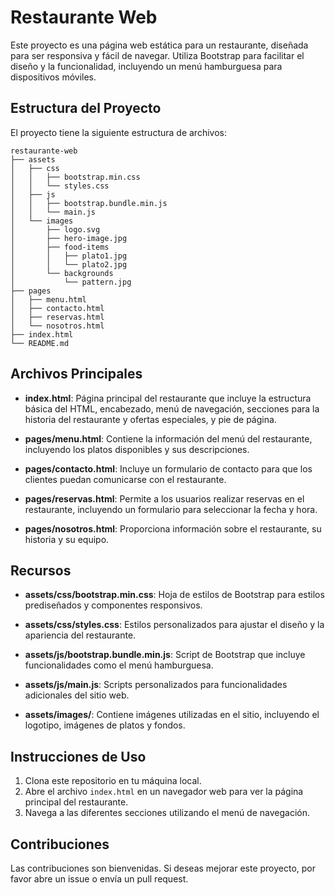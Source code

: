 # Restaurante Web

Este proyecto es una página web estática para un restaurante, diseñada para ser responsiva y fácil de navegar. Utiliza Bootstrap para facilitar el diseño y la funcionalidad, incluyendo un menú hamburguesa para dispositivos móviles.

## Estructura del Proyecto

El proyecto tiene la siguiente estructura de archivos:

```
restaurante-web
├── assets
│   ├── css
│   │   ├── bootstrap.min.css
│   │   └── styles.css
│   ├── js
│   │   ├── bootstrap.bundle.min.js
│   │   └── main.js
│   └── images
│       ├── logo.svg
│       ├── hero-image.jpg
│       ├── food-items
│       │   ├── plato1.jpg
│       │   └── plato2.jpg
│       └── backgrounds
│           └── pattern.jpg
├── pages
│   ├── menu.html
│   ├── contacto.html
│   ├── reservas.html
│   └── nosotros.html
├── index.html
└── README.md
```

## Archivos Principales

- **index.html**: Página principal del restaurante que incluye la estructura básica del HTML, encabezado, menú de navegación, secciones para la historia del restaurante y ofertas especiales, y pie de página.
  
- **pages/menu.html**: Contiene la información del menú del restaurante, incluyendo los platos disponibles y sus descripciones.

- **pages/contacto.html**: Incluye un formulario de contacto para que los clientes puedan comunicarse con el restaurante.

- **pages/reservas.html**: Permite a los usuarios realizar reservas en el restaurante, incluyendo un formulario para seleccionar la fecha y hora.

- **pages/nosotros.html**: Proporciona información sobre el restaurante, su historia y su equipo.

## Recursos

- **assets/css/bootstrap.min.css**: Hoja de estilos de Bootstrap para estilos prediseñados y componentes responsivos.

- **assets/css/styles.css**: Estilos personalizados para ajustar el diseño y la apariencia del restaurante.

- **assets/js/bootstrap.bundle.min.js**: Script de Bootstrap que incluye funcionalidades como el menú hamburguesa.

- **assets/js/main.js**: Scripts personalizados para funcionalidades adicionales del sitio web.

- **assets/images/**: Contiene imágenes utilizadas en el sitio, incluyendo el logotipo, imágenes de platos y fondos.

## Instrucciones de Uso

1. Clona este repositorio en tu máquina local.
2. Abre el archivo `index.html` en un navegador web para ver la página principal del restaurante.
3. Navega a las diferentes secciones utilizando el menú de navegación.

## Contribuciones

Las contribuciones son bienvenidas. Si deseas mejorar este proyecto, por favor abre un issue o envía un pull request.